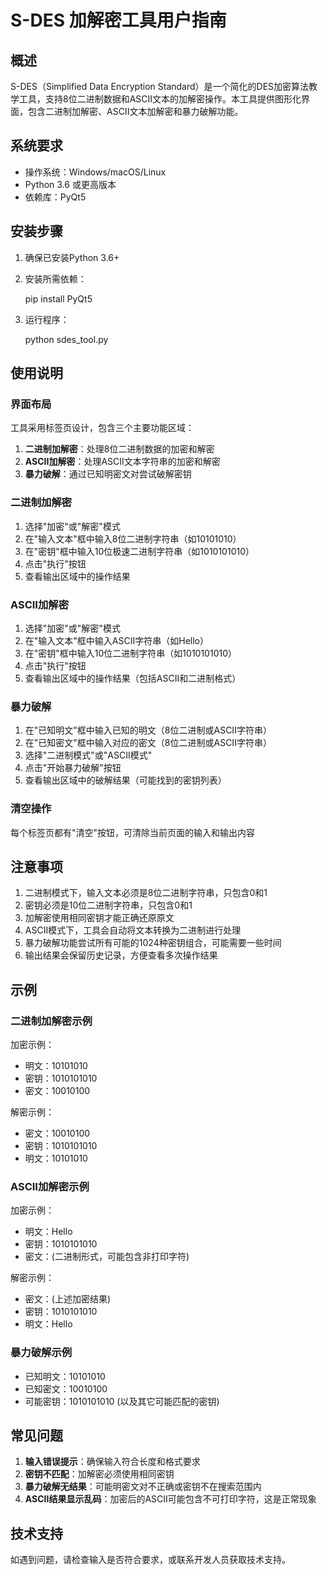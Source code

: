 # S-DES 加解密工具用户指南

## 概述
S-DES（Simplified Data Encryption Standard）是一个简化的DES加密算法教学工具，支持8位二进制数据和ASCII文本的加解密操作。本工具提供图形化界面，包含二进制加解密、ASCII文本加解密和暴力破解功能。

## 系统要求
- 操作系统：Windows/macOS/Linux
- Python 3.6 或更高版本
- 依赖库：PyQt5

## 安装步骤
1. 确保已安装Python 3.6+
2. 安装所需依赖：
   
   pip install PyQt5

3. 运行程序：
   
   python sdes_tool.py


## 使用说明

### 界面布局
工具采用标签页设计，包含三个主要功能区域：
1. **二进制加解密**：处理8位二进制数据的加密和解密
2. **ASCII加解密**：处理ASCII文本字符串的加密和解密
3. **暴力破解**：通过已知明密文对尝试破解密钥

### 二进制加解密
1. 选择"加密"或"解密"模式
2. 在"输入文本"框中输入8位二进制字符串（如10101010）
3. 在"密钥"框中输入10位极速二进制字符串（如1010101010）
4. 点击"执行"按钮
5. 查看输出区域中的操作结果

### ASCII加解密
1. 选择"加密"或"解密"模式
2. 在"输入文本"框中输入ASCII字符串（如Hello）
3. 在"密钥"框中输入10位二进制字符串（如1010101010）
4. 点击"执行"按钮
5. 查看输出区域中的操作结果（包括ASCII和二进制格式）

### 暴力破解
1. 在"已知明文"框中输入已知的明文（8位二进制或ASCII字符串）
2. 在"已知密文"框中输入对应的密文（8位二进制或ASCII字符串）
3. 选择"二进制模式"或"ASCII模式"
4. 点击"开始暴力破解"按钮
5. 查看输出区域中的破解结果（可能找到的密钥列表）

### 清空操作
每个标签页都有"清空"按钮，可清除当前页面的输入和输出内容

## 注意事项
1. 二进制模式下，输入文本必须是8位二进制字符串，只包含0和1
2. 密钥必须是10位二进制字符串，只包含0和1
3. 加解密使用相同密钥才能正确还原原文
4. ASCII模式下，工具会自动将文本转换为二进制进行处理
5. 暴力破解功能尝试所有可能的1024种密钥组合，可能需要一些时间
6. 输出结果会保留历史记录，方便查看多次操作结果

## 示例

### 二进制加解密示例
加密示例：
- 明文：10101010
- 密钥：1010101010
- 密文：10010100

解密示例：
- 密文：10010100
- 密钥：1010101010
- 明文：10101010

### ASCII加解密示例
加密示例：
- 明文：Hello
- 密钥：1010101010
- 密文：(二进制形式，可能包含非打印字符)

解密示例：
- 密文：(上述加密结果)
- 密钥：1010101010
- 明文：Hello

### 暴力破解示例
- 已知明文：10101010
- 已知密文：10010100
- 可能密钥：1010101010 (以及其它可能匹配的密钥)

## 常见问题

1. **输入错误提示**：确保输入符合长度和格式要求
2. **密钥不匹配**：加解密必须使用相同密钥
3. **暴力破解无结果**：可能明密文对不正确或密钥不在搜索范围内
4. **ASCII结果显示乱码**：加密后的ASCII可能包含不可打印字符，这是正常现象

## 技术支持
如遇到问题，请检查输入是否符合要求，或联系开发人员获取技术支持。
